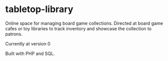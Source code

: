 # tabletop-library
Online space for managing board game collections. Directed at board game cafes or toy libraries to track inventory and showcase the collection to patrons.

Currently at version 0

Built with PHP and SQL.
